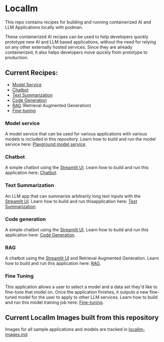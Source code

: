 # Locallm

This repo contains recipes for building and running containerized AI and LLM Applications locally with podman.

These containerized AI recipes can be used to help developers quickly prototype new AI and LLM based applications, without the need for relying on any other externally hosted services. Since they are already containerized, it also helps developers move quickly from prototype to production.

## Current Recipes: 

* [Model Service](#model-service)
* [Chatbot](#chatbot)
* [Text Summarization](#text-summarization)
* [Code Generation](#code-generation)
* [RAG](#rag-application) (Retrieval Augmented Generation)
* [Fine-tuning](#fine-tuning)

### Model service

A model service that can be used for various applications with various models is included in this repository.
Learn how to build and run the model service here: [Playground model service](/playground/).

### Chatbot

A simple chatbot using the [Streamlit UI](https://docs.streamlit.io/). Learn how to build and run this application here: [Chatbot](/chatbot-langchain/).

### Text Summarization

An LLM app that can summarize arbitrarily long text inputs with the [Streamlit UI](https://docs.streamlit.io/). Learn how to build and run thisapplication here:
[Text Summarization](/summarizer-langchain/).

### Code generation

A simple chatbot using the [Streamlit UI](https://docs.streamlit.io/). Learn how to build and run this application here: [Code Generation](/code-generation/).

### RAG

A chatbot using the [Streamlit UI](https://docs.streamlit.io/) and Retrieval Augmented Generation. Learn how to build and run this application here: [RAG](/rag-langchain/).

### Fine Tuning 

This application allows a user to select a model and a data set they'd like to fine-tune that model on.
Once the application finishes, it outputs a new fine-tuned model for the user to apply to other LLM services.
Learn how to build and run this model training job here: [Fine-tuning](/finetune/).

## Current Locallm Images built from this repository

Images for all sample applications and models are tracked in [locallm-images.md](./locallm-images.md)

